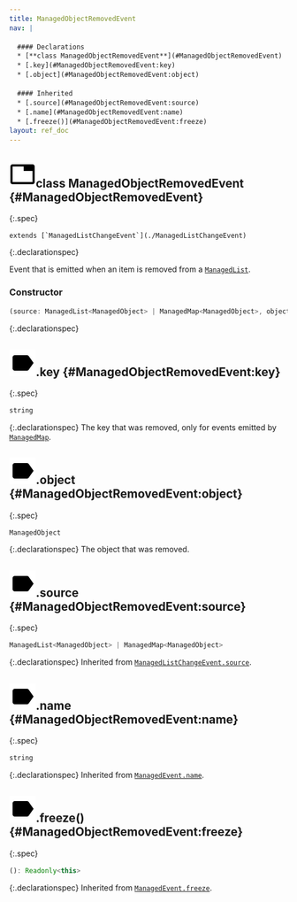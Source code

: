 ```yaml
---
title: ManagedObjectRemovedEvent
nav: |

  #### Declarations
  * [**class ManagedObjectRemovedEvent**](#ManagedObjectRemovedEvent)
  * [.key](#ManagedObjectRemovedEvent:key)
  * [.object](#ManagedObjectRemovedEvent:object)

  #### Inherited
  * [.source](#ManagedObjectRemovedEvent:source)
  * [.name](#ManagedObjectRemovedEvent:name)
  * [.freeze()](#ManagedObjectRemovedEvent:freeze)
layout: ref_doc
---
```


## ![](/assets/icons/spec-class.svg)class ManagedObjectRemovedEvent {#ManagedObjectRemovedEvent}
{:.spec}


<pre markdown="span"><code markdown="span">extends [`ManagedListChangeEvent`](./ManagedListChangeEvent)</code></pre>
{:.declarationspec}

Event that is emitted when an item is removed from a [`ManagedList`](./ManagedList).

### Constructor
```typescript
(source: ManagedList<ManagedObject> | ManagedMap<ManagedObject>, object: ManagedObject, key?: string): ManagedObjectRemovedEvent
```
{:.declarationspec}



## ![](/assets/icons/spec-property.svg).key {#ManagedObjectRemovedEvent:key}
{:.spec}

```typescript
string
```
{:.declarationspec}
The key that was removed, only for events emitted by [`ManagedMap`](./ManagedMap).



## ![](/assets/icons/spec-property.svg).object {#ManagedObjectRemovedEvent:object}
{:.spec}

```typescript
ManagedObject
```
{:.declarationspec}
The object that was removed.



## ![](/assets/icons/spec-property.svg).source {#ManagedObjectRemovedEvent:source}
{:.spec}

```typescript
ManagedList<ManagedObject> | ManagedMap<ManagedObject>
```
{:.declarationspec}
Inherited from [`ManagedListChangeEvent.source`](./ManagedListChangeEvent#ManagedListChangeEvent:source).



## ![](/assets/icons/spec-property.svg).name {#ManagedObjectRemovedEvent:name}
{:.spec}

```typescript
string
```
{:.declarationspec}
Inherited from [`ManagedEvent.name`](./ManagedEvent#ManagedEvent:name).



## ![](/assets/icons/spec-method.svg).freeze() {#ManagedObjectRemovedEvent:freeze}
{:.spec}

```typescript
(): Readonly<this>
```
{:.declarationspec}
Inherited from [`ManagedEvent.freeze`](./ManagedEvent#ManagedEvent:freeze).

